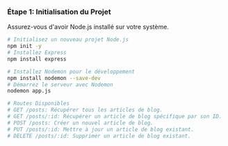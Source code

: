 ### Étape 1: Initialisation du Projet

Assurez-vous d'avoir Node.js installé sur votre système.

```bash
# Initialisez un nouveau projet Node.js
npm init -y
# Installez Express
npm install express

# Installez Nodemon pour le développement
npm install nodemon --save-dev
# Démarrez le serveur avec Nodemon
nodemon app.js

# Routes Disponibles
# GET /posts: Récupérer tous les articles de blog.
# GET /posts/:id: Récupérer un article de blog spécifique par son ID.
# POST /posts: Créer un nouvel article de blog.
# PUT /posts/:id: Mettre à jour un article de blog existant.
# DELETE /posts/:id: Supprimer un article de blog existant.